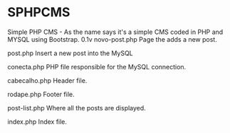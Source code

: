 # SPHPCMS
Simple PHP CMS - As the name says it's a simple CMS coded in PHP and MYSQL using Bootstrap.
0.1v
novo-post.php 
Page the adds a new post.

post.php
Insert a new post into the MySQL

conecta.php
PHP file responsible for the MySQL connection.

cabecalho.php
Header file.

rodape.php
Footer file.

post-list.php
Where all the posts are displayed.

index.php
Index file.
